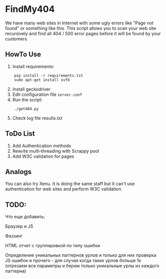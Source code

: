 # FindMy404

We have many web sites in Internet with some ugly errors like "Page not found"
or something like this.
This script allows you to scan your web site recursively and find all 404 / 500
error pages before it will be found by your customers.


HowTo Use
---------

1) Install requirements:
```
    pip install -r requirements.txt
    sudo apt-get install xvfb
```
2) Install geckodriver
3) Edit configuration file ```server.conf```
4) Run the script:
```
    ./get404.py
```
5) Check log file results.txt


ToDo List
---------

1) Add Authentication methods
2) Rewrite multi-threading with Scrappy pool
3) Add W3C validation for pages


Analogs
-------

You can also try Xenu. It is doing the same staff but it can't use
authentication for web sites and perform W3C validation.


TODO:
-----
Что еще добавить:

Браузер и JS

Фаззинг

HTML отчет с группировкой по типу ошибки

Определение уникальных паттернов урлов и только для них проверка JS  ошибок и прочего - для случая когда таких урлов больше 1к  (отрезаем все параметры и берем только уникальные урлы из каждого паттерна)
